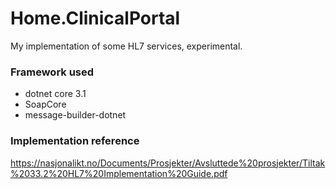 # Home.ClinicalPortal

My implementation of some HL7 services, experimental.

### Framework used

- dotnet core 3.1
- SoapCore
- message-builder-dotnet

### Implementation reference

https://nasjonalikt.no/Documents/Prosjekter/Avsluttede%20prosjekter/Tiltak%2033.2%20HL7%20Implementation%20Guide.pdf